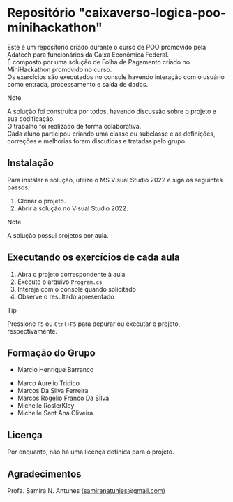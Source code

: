 # Repositório "caixaverso-logica-poo-minihackathon"

Este é um repositório criado durante o curso de POO promovido pela Adatech para funcionários da Caixa Econômica Federal.  
É composto por uma solução de Folha de Pagamento criado no MiniHackathon promovido no curso.  
Os exercícios são executados no console havendo interação com o usuário como entrada, processamento e saída de dados.

> [!NOTE]
> A solução foi construída por todos, havendo discussão sobre o projeto e sua codificação.  
> O trabalho foi realizado de forma colaborativa.  
> Cada aluno participou criando uma classe ou subclasse e as definições, correções e melhorias foram discutidas e tratadas pelo grupo.

## Instalação

Para instalar a solução, utilize o MS Visual Studio 2022 e siga os seguintes passos:

1. Clonar o projeto. 
2. Abrir a solução no Visual Studio 2022.

> [!NOTE]
> A solução possui projetos por aula.

## Executando os exercícios de cada aula

1. Abra o projeto correspondente à aula
2. Execute o arquivo `Program.cs`
3. Interaja com o console quando solicitado
4. Observe o resultado apresentado

> [!TIP]
> Pressione `F5` ou `Ctrl+F5` para depurar ou executar o projeto, respectivamente.


## Formação do Grupo
- Marcio Henrique Barranco
+ Marco Aurélio Tridico
+ Marcos Da Silva Ferreira
+ Marcos Rogelio Franco Da Silva
+ Michelle RoslerKley
+ Michelle Sant Ana Oliveira

## Licença

Por enquanto, não há uma licença definida para o projeto.

## Agradecimentos

Profa. Samira N. Antunes (samiranatunies@gmail.com)
